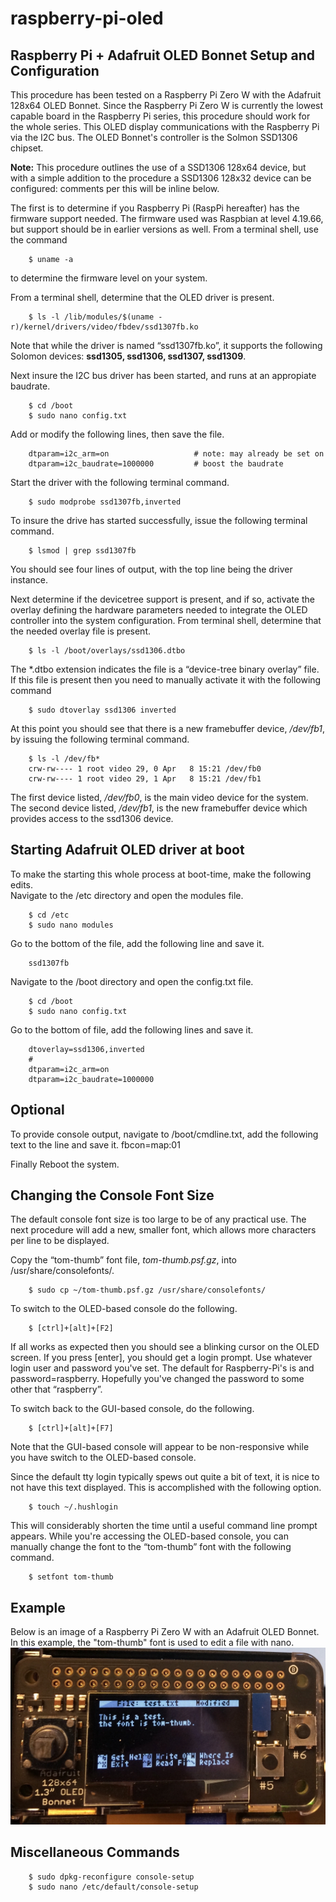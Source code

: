 # raspberry-pi-oled
## Raspberry Pi + Adafruit OLED Bonnet Setup and Configuration

This procedure has been tested on a Raspberry Pi Zero W with the Adafruit 128x64 OLED Bonnet.  Since the Raspberry Pi Zero W is currently the lowest capable board in the Raspberry Pi series, this procedure should work for the whole series.  This OLED display communications with the Raspberry Pi via the I2C bus.  The OLED Bonnet's controller is the Solmon SSD1306 chipset.  

**Note:** This procedure outlines the use of a SSD1306 128x64 device, but with a simple addition to the procedure a SSD1306 128x32 device can be configured: comments per this will be inline below.
  
The first is to determine if you Raspberry Pi (RaspPi hereafter) has the firmware support needed.  The firmware used was Raspbian at level 4.19.66, but support should be in earlier versions as well.  From a terminal shell, use the command 
```
	$ uname -a
```
to determine the firmware level on your system.  
  
 From a terminal shell, determine that the OLED driver is present.
```
	$ ls -l /lib/modules/$(uname -r)/kernel/drivers/video/fbdev/ssd1307fb.ko
```
Note that while the driver is named “ssd1307fb.ko”, it supports the following Solomon devices:  **ssd1305, ssd1306, ssd1307, ssd1309**.  
  
Next insure the I2C bus driver has been started, and runs at an appropiate baudrate.
```
	$ cd /boot
	$ sudo nano config.txt
```
Add or modify the following lines, then save the file.
```
	dtparam=i2c_arm=on                   # note: may already be set on
	dtparam=i2c_baudrate=1000000         # boost the baudrate
```
Start the driver with the following terminal command.
```
	$ sudo modprobe ssd1307fb,inverted
```
To insure the drive has started successfully, issue the following terminal command.
```
	$ lsmod | grep ssd1307fb
```
You should see four lines of output, with the top line being the driver instance.  

Next determine if the devicetree support is present, and if so, activate the overlay defining the hardware parameters needed to integrate the OLED controller into the system configuration.  From terminal shell, determine that the needed overlay file is present.
```
 	$ ls -l /boot/overlays/ssd1306.dtbo
```
The *.dtbo extension indicates the file is a “device-tree binary overlay” file.
If this file is present then you need to manually activate it with the following command
```
	$ sudo dtoverlay ssd1306 inverted
```
At this point you should see that there is a new framebuffer device, */dev/fb1*, by issuing the following terminal command.
```
	$ ls -l /dev/fb*
	crw-rw---- 1 root video 29, 0 Apr   8 15:21 /dev/fb0
	crw-rw---- 1 root video 29, 1 Apr   8 15:21 /dev/fb1
```
The first device listed, */dev/fb0*, is the main video device for the system.  
The second device listed, */dev/fb1*, is the new framebuffer device which provides access to the ssd1306 device.

## Starting Adafruit OLED driver at boot
To make the starting this whole process at boot-time, make the following edits.  
Navigate to the /etc directory and open the modules file.
```
	$ cd /etc
	$ sudo nano modules
```
Go to the bottom of the file, add the following line and save it.
```
	ssd1307fb
```
Navigate to the /boot directory and open the config.txt file.
```
	$ cd /boot
	$ sudo nano config.txt
```
Go to the bottom of file, add the following lines and save it.
```
	dtoverlay=ssd1306,inverted
	#
	dtparam=i2c_arm=on
	dtparam=i2c_baudrate=1000000
```

## Optional
To provide console output, navigate to /boot/cmdline.txt, add the following text to the line and save it.
fbcon=map:01

Finally
Reboot the system.

## Changing the Console Font Size
The default console font size is too large to be of any practical use.  The next procedure will add a new, smaller font, which allows more characters per line to be displayed.  
 
Copy the “tom-thumb” font file, *tom-thumb.psf.gz*, into /usr/share/consolefonts/.
```
	$ sudo cp ~/tom-thumb.psf.gz /usr/share/consolefonts/
```
To switch to the OLED-based console do the following.
```
	$ [ctrl]+[alt]+[F2]
```
If all works as expected then you should see a blinking cursor on the OLED screen.  If you press [enter], you should get a login prompt.  Use whatever login user and password you've set.  The default for Raspberry-Pi's is and password=raspberry.  Hopefully you've changed the password to some other that “raspberry”.  

To switch back to the GUI-based console, do the following.
```
	$ [ctrl]+[alt]+[F7]
```
Note that the GUI-based console will appear to be non-responsive while you have switch to the OLED-based console.  

Since the default tty login typically spews out quite a bit of text, it is nice to not have this text displayed.  This is accomplished with the following option.
```
	$ touch ~/.hushlogin
```
This will considerably shorten the time until a useful command line prompt appears.
While you're accessing the OLED-based console, you can manually change the font to the “tom-thumb” font with the following command.
```
	$ setfont tom-thumb
```
## Example 
Below is an image of a Raspberry Pi Zero W with an Adafruit OLED Bonnet.  
In this example, the "tom-thumb" font is used to edit a file with nano.  
![Adafruit OLED Bonnet + Tom-Thumb font](https://github.com/foldedtoad/raspberry-pi-oled/blob/master/Adafruit_OLED_Bonnet.jpg)

## Miscellaneous Commands
```
	$ sudo dpkg-reconfigure console-setup
	$ sudo nano /etc/default/console-setup
```
